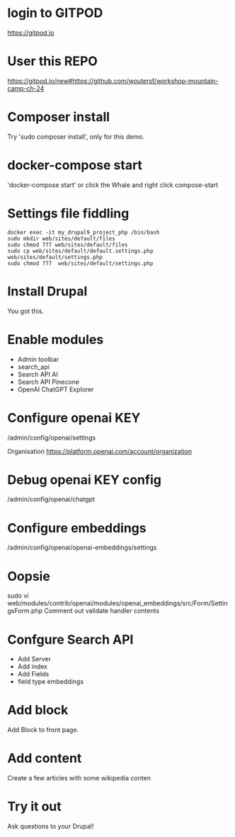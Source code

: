 # login to GITPOD
https://gitpod.io

# User this REPO
https://gitpod.io/new#https://github.com/woutersf/workshop-mountain-camp-ch-24

# Composer install
Try 'sudo composer install', only for this demo.

# docker-compose start
'docker-compose start'
or click the Whale and right click compose-start

# Settings file fiddling
```
docker exec -it my_drupal9_project_php /bin/bash
sudo mkdir web/sites/default/files
sudo chmod 777 web/sites/default/files
sudo cp web/sites/default/default.settings.php web/sites/default/settings.php
sudo chmod 777  web/sites/default/settings.php
```

# Install Drupal
You got this.

# Enable modules
- Admin toolbar
- search_api
- Search API AI
- Search API Pinecone
- OpenAI ChatGPT Explorer

# Configure openai KEY
/admin/config/openai/settings

Organisation
https://platform.openai.com/account/organization

# Debug openai KEY config
/admin/config/openai/chatgpt

# Configure embeddings
/admin/config/openai/openai-embeddings/settings

#  Oopsie
sudo vi web/modules/contrib/openai/modules/openai_embeddings/src/Form/SettingsForm.php
Comment out validate handler contents

# Confgure Search API
- Add Server
- Add index
- Add Fields
- field type embeddings

# Add block
Add Block to front page. 

# Add content
Create a few articles with some wikipedia conten

# Try it out
Ask questions to your Drupal!
